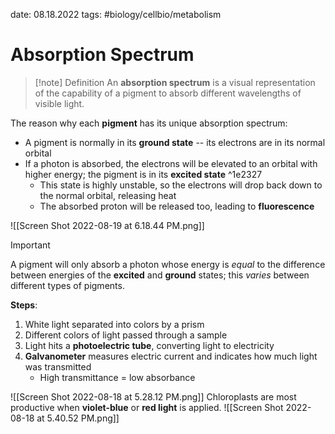date: 08.18.2022
tags:  #biology/cellbio/metabolism
# Absorption Spectrum
>[!note] Definition
>An **absorption spectrum** is a visual representation of the capability of a pigment to absorb different wavelengths of visible light.

The reason why each **pigment** has its unique absorption spectrum:
- A pigment is normally in its **ground state** -- its electrons are in its normal orbital
- If a photon is absorbed, the electrons will be elevated to an orbital with higher energy; the pigment is in its **excited state** ^1e2327
	- This state is highly unstable, so the electrons will drop back down to the normal orbital, releasing heat
	- The absorbed proton will be released too, leading to **fluorescence**

![[Screen Shot 2022-08-19 at 6.18.44 PM.png]]
> [!important]
> A pigment will only absorb a photon whose energy is *equal* to the difference between energies of the **excited** and **ground** states; this *varies* between different types of pigments.

**Steps**:
1. White light separated into colors by a prism
2. Different colors of light passed through a sample
3. Light hits a **photoelectric tube**, converting light to electricity
4. **Galvanometer** measures electric current and indicates how much light was transmitted
	- High transmittance = low absorbance

![[Screen Shot 2022-08-18 at 5.28.12 PM.png]]
Chloroplasts are most productive when **violet-blue** or **red light** is applied.
![[Screen Shot 2022-08-18 at 5.40.52 PM.png]]